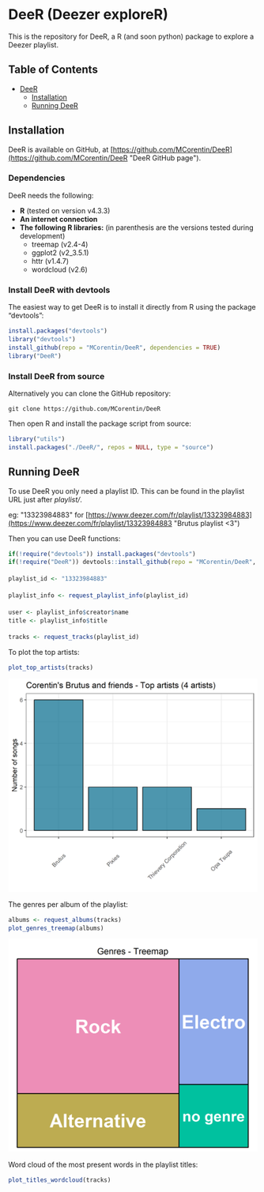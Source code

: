 # DeeR (Deezer exploreR)

This is the repository for DeeR, a R (and soon python) package to explore a Deezer playlist.

## Table of Contents

 - [DeeR](#deer)
    - [Installation](#installation)
    - [Running DeeR](#running-deer)

## Installation 

DeeR is available on GitHub, at [https://github.com/MCorentin/DeeR](https://github.com/MCorentin/DeeR "DeeR GitHub page").

### Dependencies

DeeR needs the following: 
 - **R** (tested on version v4.3.3)
 - **An internet connection**
 - **The following R libraries:** (in parenthesis are the versions tested during development)
    - treemap   (v2.4-4)
    - ggplot2   (v2_3.5.1)
    - httr      (v1.4.7)
    - wordcloud (v2.6)

### Install DeeR with devtools

The easiest way to get DeeR is to install it directly from R using the package “devtools”:

````R
install.packages("devtools")
library("devtools")
install_github(repo = "MCorentin/DeeR", dependencies = TRUE)
library("DeeR")
````

### Install DeeR from source

Alternatively you can clone the GitHub repository:
````shell
git clone https://github.com/MCorentin/DeeR
````

Then open R and install the package script from source:
````R
library("utils")
install.packages("./DeeR/", repos = NULL, type = "source")
````

## Running DeeR

To use DeeR you only need a playlist ID. This can be found in the playlist URL just after *playlist/*.

eg: "13323984883" for [https://www.deezer.com/fr/playlist/13323984883](https://www.deezer.com/fr/playlist/13323984883 "Brutus playlist <3")

Then you can use DeeR functions:

```R
if(!require("devtools")) install.packages("devtools")
if(!require("DeeR")) devtools::install_github(repo = "MCorentin/DeeR", dependencies = TRUE)

playlist_id <- "13323984883"

playlist_info <- request_playlist_info(playlist_id)

user <- playlist_info$creator$name
title <- playlist_info$title

tracks <- request_tracks(playlist_id)
```

To plot the top artists:

```R
plot_top_artists(tracks)
```

![Top Artists](./images/top_artists_plot.png?raw=true)

The genres per album of the playlist:

```R
albums <- request_albums(tracks)
plot_genres_treemap(albums)
```

![Genres](./images/genres_treemap.png?raw=true)

Word cloud of the most present words in the playlist titles:

```R
plot_titles_wordcloud(tracks)
```

